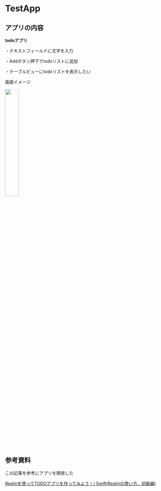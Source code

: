 # TestApp

## アプリの内容
**todoアプリ**

・テキストフィールドに文字を入力

・Addボタン押下でtodoリストに追加

・テーブルビューにtodoリストを表示したい


画面イメージ

<img src="https://user-images.githubusercontent.com/26732186/82284381-de015580-99d3-11ea-80d5-bafd9e81f8e8.png" width=30%>

## 参考資料
この記事を参考にアプリを開発した

[Realmを使ってTODOアプリを作ってみよう！/ Swift(Realmの使い方、初級編)](https://qiita.com/pe-ta/items/616e0dbd364179ca284b)

